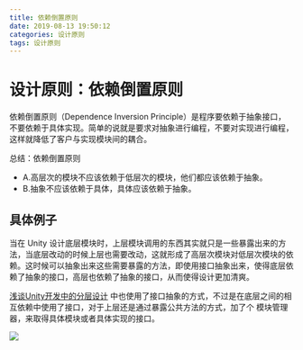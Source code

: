 ```yaml
---
title: 依赖倒置原则
date: 2019-08-13 19:50:12
categories: 设计原则
tags: 设计原则
---
```


# 设计原则：依赖倒置原则

依赖倒置原则（Dependence Inversion Principle）是程序要依赖于抽象接口，不要依赖于具体实现。简单的说就是要求对抽象进行编程，不要对实现进行编程，这样就降低了客户与实现模块间的耦合。

总结：依赖倒置原则

- A.高层次的模块不应该依赖于低层次的模块，他们都应该依赖于抽象。
- B.抽象不应该依赖于具体，具体应该依赖于抽象。

## 具体例子

当在 Unity 设计底层模块时，上层模块调用的东西其实就只是一些暴露出来的方法，当底层改动的时候上层也需要改动，这就形成了高层次模块对低层次模块的依赖。这时候可以抽象出来这些需要暴露的方法，即使用接口抽象出来，使得底层依赖了抽象的接口，高层也依赖了抽象的接口，从而使得设计更加清爽。

[浅谈Unity开发中的分层设计](https://zhuanlan.zhihu.com/p/28401100) 中也使用了接口抽象的方式，不过是在底层之间的相互依赖中使用了接口，对于上层还是通过暴露公共方法的方式，加了个 模块管理器，来取得具体模块或者具体实现的接口。

![](https://cdn.nlark.com/yuque/0/2019/jpeg/227328/1547347201283-d70ad1a3-3dc9-4b1c-8a60-5911580a7569.jpeg#align=left&display=inline&height=259&originHeight=663&originWidth=1116&size=0&width=436)